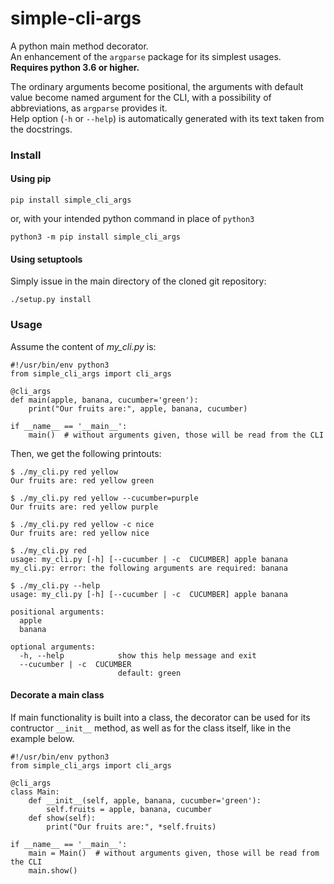 # simple-cli-args
A python main method decorator.<br>
An enhancement of the `argparse` package for its simplest usages.<br>
**Requires python 3.6 or higher.**

The ordinary arguments become positional, the arguments with default value become named argument for the CLI, 
with a possibility of abbreviations, as `argparse` provides it.<br>
Help option (`-h` or `--help`) is automatically generated with its text taken from the docstrings.

### Install

#### Using pip
    pip install simple_cli_args

or, with your intended python command in place of `python3`

    python3 -m pip install simple_cli_args

#### Using setuptools
Simply issue in the main directory of the cloned git repository:

    ./setup.py install

### Usage
Assume the content of *my_cli.py* is:

    #!/usr/bin/env python3
    from simple_cli_args import cli_args
    
    @cli_args
    def main(apple, banana, cucumber='green'):
        print("Our fruits are:", apple, banana, cucumber)
    
    if __name__ == '__main__':
        main()  # without arguments given, those will be read from the CLI

Then, we get the following printouts:

    $ ./my_cli.py red yellow
    Our fruits are: red yellow green

    $ ./my_cli.py red yellow --cucumber=purple
    Our fruits are: red yellow purple

    $ ./my_cli.py red yellow -c nice
    Our fruits are: red yellow nice

    $ ./my_cli.py red
    usage: my_cli.py [-h] [--cucumber | -c  CUCUMBER] apple banana
    my_cli.py: error: the following arguments are required: banana

    $ ./my_cli.py --help
    usage: my_cli.py [-h] [--cucumber | -c  CUCUMBER] apple banana
    
    positional arguments:
      apple
      banana
    
    optional arguments:
      -h, --help            show this help message and exit
      --cucumber | -c  CUCUMBER
                            default: green
    
#### Decorate a main class

If main functionality is built into a class, the decorator can be used for its contructor `__init__` method, as well as for the class itself, like in the example below.

    #!/usr/bin/env python3
    from simple_cli_args import cli_args
    
    @cli_args
    class Main:
        def __init__(self, apple, banana, cucumber='green'):
            self.fruits = apple, banana, cucumber
        def show(self):
            print("Our fruits are:", *self.fruits)
    
    if __name__ == '__main__':
        main = Main()  # without arguments given, those will be read from the CLI
        main.show()

